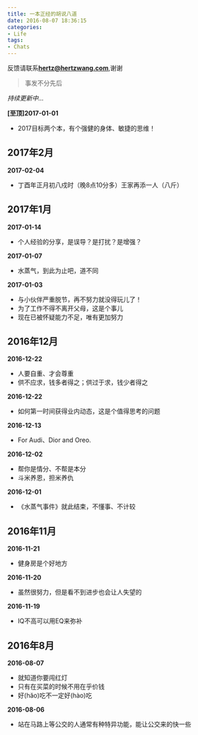 ```yaml
---
title: 一本正经的胡说八道
date: 2016-08-07 18:36:15
categories:
- Life
tags:
- Chats
---
```


反馈请联系[**hertz@hertzwang.com**](mailto:hertz@hertzwang.com),谢谢

> 事发不分先后

*持续更新中...*	

**[至顶]2017-01-01**

* 2017目标两个本，有个强健的身体、敏捷的思维！

## 2017年2月

**2017-02-04**

* 丁酉年正月初八戍时（晚8点10分多）王家再添一人（八斤）

## 2017年1月

**2017-01-14**

* 个人经验的分享，是误导？是打扰？是增强？ 


**2017-01-07**

* 水蒸气，到此为止吧，道不同

**2017-01-03**

* 与小伙伴严重脱节，再不努力就没得玩儿了！
* 为了工作不得不离开父母，这是个事儿
* 现在已被怀疑能力不足，唯有更加努力

<!-- more -->

## 2016年12月

**2016-12-22**

* 人要自重、才会尊重
* 供不应求，钱多者得之；供过于求，钱少者得之

**2016-12-22**

* 如何第一时间获得业内动态，这是个值得思考的问题

**2016-12-13**

* For Audi、Dior and Oreo.

**2016-12-02**

* 帮你是情分、不帮是本分
* 斗米养恩，担米养仇

**2016-12-01**

* 《水蒸气事件》就此结束，不懂事、不计较

## 2016年11月

**2016-11-21**

* 健身房是个好地方

**2016-11-20**

* 虽然很努力，但是看不到进步也会让人失望的


**2016-11-19**

* IQ不高可以用EQ来弥补

## 2016年8月

**2016-08-07**

* 就知道你要闯红灯
* 只有在买菜的时候不用在乎价钱
* 好(hăo)吃不一定好(hào)吃


**2016-08-06**

* 站在马路上等公交的人通常有种特异功能，能让公交来的快一些

